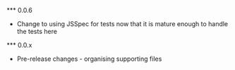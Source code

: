 *** 0.0.6
* Change to using JSSpec for tests now that it is mature enough to handle the tests here

*** 0.0.x
* Pre-release changes - organising supporting files